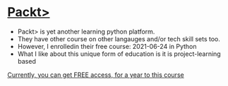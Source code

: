 # [Packt>](https://courses.packtpub.com/courses/python)
* Packt> is yet another learning python platform. 
* They have other course on other langauges and/or tech skill sets too.
* However, I enrolledin their free course: 2021-06-24 in Python 
* What I like about this unique form of education is it is project-learning based

[Currently, you can get FREE access, for a year to this course](https://courses.packtpub.com/pages/free)


